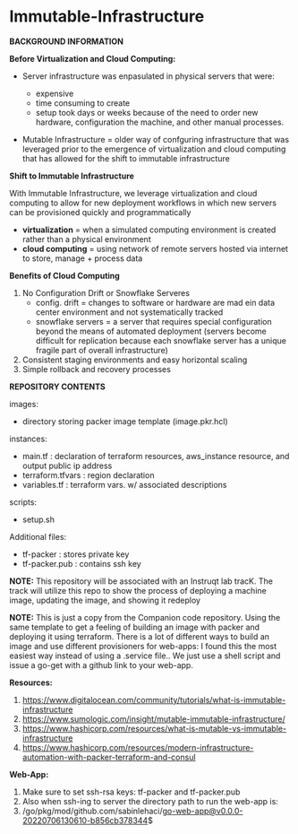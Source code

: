 # Immutable-Infrastructure

**BACKGROUND INFORMATION**

**Before Virtualization and Cloud Computing:**
* Server infrastructure was enpasulated in physical servers that were:
  * expensive
  * time consuming to create 
  * setup took days or weeks because of the need to order new hardware, configuration the machine, and other manual processes.
  
* Mutable Infrastructure = older way of confguring infrastructure that was leveraged prior to the emergence of virtualization and cloud computing that has allowed for the shift to immutable infrastructure


**Shift to Immutable Infrastructure**

With Immutable Infrastructure, we leverage virtualization and cloud computing to allow for new deployment workflows in which new servers can be provisioned quickly and programmatically 
  * **virtualization** = when a simulated computing environment is created rather than a physical environment
  * **cloud computing** = using network of remote servers hosted via internet to store, manage + process data
  
  **Benefits of Cloud Computing**
  
 1. No Configuration Drift or Snowflake Serveres
    * config. drift = changes to software or hardware are mad ein data center environment and not systematically tracked
    * snowflake servers = a server that requires special configuration beyond the means of automated deployment (servers become difficult for replication because each snowflake server has a unique fragile part of overall infrastructure)
 2. Consistent staging environments and easy horizontal scaling
 3. Simple rollback and recovery processes

**REPOSITORY CONTENTS**

images:
* directory storing packer image template (image.pkr.hcl)

instances:
* main.tf : declaration of terraform resources, aws_instance resource, and output public ip address
* terraform.tfvars : region declaration
* variables.tf : terraform vars. w/ associated descriptions

scripts:
* setup.sh

Additional files:
* tf-packer : stores private key
* tf-packer.pub : contains ssh key


**NOTE:** This repository will be associated with an Instruqt lab tracK. The track will utilize this repo to show the process of deploying a machine image, updating the image, and showing it redeploy

**NOTE:** This is just a copy from the Companion code repository. Using the same template to get a feeling of building an image with packer and deploying it using terraform. There is a lot of different ways to build an image and use different provisioners for web-apps: I found this the most easiest way instead of using a .service file.. We just use a shell script and issue a go-get with a github link to your web-app.

**Resources:**
1. https://www.digitalocean.com/community/tutorials/what-is-immutable-infrastructure
2. https://www.sumologic.com/insight/mutable-immutable-infrastructure/
3. https://www.hashicorp.com/resources/what-is-mutable-vs-immutable-infrastructure
4. https://www.hashicorp.com/resources/modern-infrastructure-automation-with-packer-terraform-and-consul

**Web-App:** 
1. Make sure to set ssh-rsa keys: tf-packer and tf-packer.pub 
2. Also when ssh-ing to server the directory path to run the web-app is: 
3. /go/pkg/mod/github.com/sabinlehaci/go-web-app@v0.0.0-20220706130610-b856cb378344$ 

